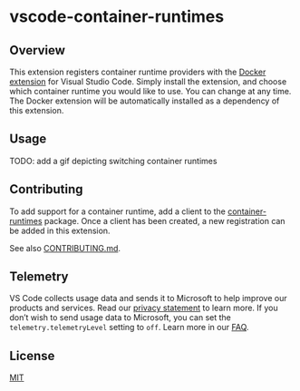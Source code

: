 # vscode-container-runtimes

## Overview
This extension registers container runtime providers with the [Docker extension](https://marketplace.visualstudio.com/items?itemName=ms-azuretools.vscode-docker) for Visual Studio Code. Simply install the extension, and choose which container runtime you would like to use. You can change at any time. The Docker extension will be automatically installed as a dependency of this extension.

## Usage
TODO: add a gif depicting switching container runtimes

## Contributing
To add support for a container runtime, add a client to the [container-runtimes](../container-runtimes/) package. Once a client has been created, a new registration can be added in this extension.

See also [CONTRIBUTING.md](../../CONTRIBUTING.md).

## Telemetry
VS Code collects usage data and sends it to Microsoft to help improve our products and services. Read our [privacy statement](https://go.microsoft.com/fwlink/?LinkID=528096&clcid=0x409) to learn more. If you don’t wish to send usage data to Microsoft, you can set the `telemetry.telemetryLevel` setting to `off`. Learn more in our [FAQ](https://code.visualstudio.com/docs/supporting/faq#_how-to-disable-telemetry-reporting).

## License
[MIT](LICENSE)
